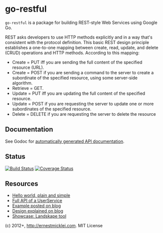 go-restful
==========

`go-restful` is a package for building REST-style Web Services using Google Go.

REST asks developers to use HTTP methods explicitly and in a way that's consistent with the protocol definition. This basic REST design principle establishes a one-to-one mapping between create, read, update, and delete (CRUD) operations and HTTP methods. According to this mapping:

- Create = PUT iff you are sending the full content of the specified resource (URL).
- Create = POST if you are sending a command to the server to create a subordinate of the specified resource, using some server-side algorithm.
- Retrieve = GET.
- Update = PUT iff you are updating the full content of the specified resource.
- Update = POST if you are requesting the server to update one or more subordinates of the specified resource.
- Delete = DELETE if you are requesting the server to delete the resource
    

## Documentation

See Godoc for [automatically generated API documentation](http://godoc.org/github.com/emicklei/go-restful).


## Status

[![Build Status](https://drone.io/github.com/emicklei/go-restful/status.png)](https://drone.io/github.com/emicklei/go-restful/latest)
[![Coverage Status](https://coveralls.io/repos/emicklei/go-restful/badge.png?branch=master)](https://coveralls.io/r/emicklei/go-restful?branch=master)


## Resources

- [Hello world, plain and simple](https://github.com/emicklei/go-restful/tree/master/examples/restful-hello-world.go)  
- [Full API of a UserService](https://github.com/emicklei/go-restful/tree/master/examples/restful-user-service.go) 
- [Example posted on blog](http://ernestmicklei.com/2012/11/24/go-restful-first-working-example/)
- [Design explained on blog](http://ernestmicklei.com/2012/11/11/go-restful-api-design/)
- [Showcase: Landskape tool](https://github.com/emicklei/landskape)


(c) 2012+, http://ernestmicklei.com. MIT License
